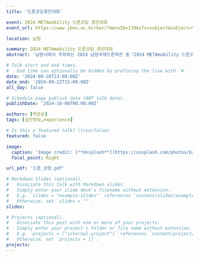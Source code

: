```yaml
---
title: '드론코딩경진대회'

event: 2024 METAmobility 드론코딩 경진대회
event_url: https://www.jbnu.ac.kr/kor/?menuID=139&sfv=subject&subject=%EB%93%9C%EB%A1%A0&mode=view&no=57447

location: 남원

summary: 2024 METAmobility 드론코딩 경진대회
abstract: '남원시에서 주최하는 2024 남원국제드론제전 중『2024 METAmobility 드론코딩 경진대회』를 개최하게 되었다. 단체전 동상 수상'

# Talk start and end times.
#   End time can optionally be hidden by prefixing the line with `#`.
date: '2024-09-20T13:00:00Z'
date_end: '2024-09-22T15:00:00Z'
all_day: false

# Schedule page publish date (NOT talk date).
publishDate: '2024-10-06T00:00:00Z'

authors: [박은송]
tags: [공간정보,experience]

# Is this a featured talk? (true/false)
featured: false

image:
  caption: 'Image credit: [**Unsplash**](https://unsplash.com/photos/bzdhc5b3Bxs)'
  focal_point: Right

url_pdf: '드론_상장.pdf'

# Markdown Slides (optional).
#   Associate this talk with Markdown slides.
#   Simply enter your slide deck's filename without extension.
#   E.g. `slides = "example-slides"` references `content/slides/example-slides.md`.
#   Otherwise, set `slides = ""`.
slides:

# Projects (optional).
#   Associate this post with one or more of your projects.
#   Simply enter your project's folder or file name without extension.
#   E.g. `projects = ["internal-project"]` references `content/project/deep-learning/index.md`.
#   Otherwise, set `projects = []`.
projects:
---
```



